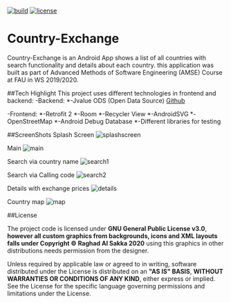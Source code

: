 [![build](https://circleci.com/gh/AbdullahAlSamman/Country-Exchange.svg?style=svg)](https://app.circleci.com/github/AbdullahAlSamman/Country-Exchange/pipelines)
[![license](https://img.shields.io/badge/license-GPL-V3.0-1abc9c.svg)](https://github.com/AbdullahAlSamman/Country-Exchange/blob/master/License.txt)

# Country-Exchange
Country-Exchange is an Android App shows a list of all countries with search functionality and details about each country.
this application was built as part of Advanced Methods of Software Engineering (AMSE) Course at FAU in WS 2019/2020.

##Tech Highlight
This project uses different technologies in frontend and backend:
-Backend:
*-Jvalue ODS (Open Data Source) [Github](https://github.com/jvalue/open-data-service)

-Frontend:
*-Retrofit 2
*-Room 
*-Recycler View
*-AndroidSVG
*-OpenStreetMap
*-Android Debug Database
*-Different libraries for testing

##ScreenShots
Splash Screen
![splashscreen](https://github.com/AbdullahAlSamman/Country-Exchange/blob/master/images/splash1.png)

Main 
![main](https://github.com/AbdullahAlSamman/Country-Exchange/blob/master/images/main1.png)

Search via country name
![search1](https://github.com/AbdullahAlSamman/Country-Exchange/blob/master/images/search1.png)

Search via Calling code
![search2](https://github.com/AbdullahAlSamman/Country-Exchange/blob/master/images/search2.png)

Details with exchange prices 
![details](https://github.com/AbdullahAlSamman/Country-Exchange/blob/master/images/details2.png)

Country map
![map](https://github.com/AbdullahAlSamman/Country-Exchange/blob/master/images/map1.png)

##License

The project code is licensed under **GNU General Public License v3.0**, **however all custom graphics from backgrounds, icons and XML layouts falls under Copyright © Raghad Al Sakka 2020** using this graphics in other distributions needs permission from the designer.

Unless required by applicable law or agreed to in writing, software distributed under the License is distributed on an **"AS IS" BASIS**, **WITHOUT WARRANTIES OR CONDITIONS OF ANY KIND**, either express or implied. See the License for the specific language governing permissions and limitations under the License.

 



